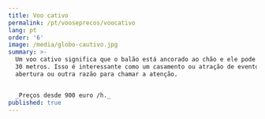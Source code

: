 ```yaml
---
title: Voo cativo
permalink: /pt/vooseprecos/voocativo
lang: pt
order: '6'
image: /media/globo-cautivo.jpg
summary: >-
  Um voo cativo significa que o balão está ancorado ao chão e ele pode subir até
  30 metros. Isso é interessante como um casamento ou atração de evento,
  abertura ou outra razão para chamar a atenção.


  _Preços desde 900 euro /h._
published: true
---
```


